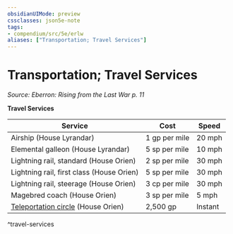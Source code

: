 ```yaml
---
obsidianUIMode: preview
cssclasses: json5e-note
tags:
- compendium/src/5e/erlw
aliases: ["Transportation; Travel Services"]
---
```

# Transportation; Travel Services
*Source: Eberron: Rising from the Last War p. 11* 

**Travel Services**

| Service | Cost | Speed |
|---------|------|-------|
| Airship (House Lyrandar) | 1 gp per mile | 20 mph |
| Elemental galleon (House Lyrandar) | 5 sp per mile | 10 mph |
| Lightning rail, standard (House Orien) | 2 sp per mile | 30 mph |
| Lightning rail, first class (House Orien) | 5 sp per mile | 30 mph |
| Lightning rail, steerage (House Orien) | 3 cp per mile | 30 mph |
| Magebred coach (House Orien) | 3 sp per mile | 5 mph |
| [Teleportation circle](Mechanics/spells/teleportation-circle.md) (House Orien) | 2,500 gp | Instant |
^travel-services